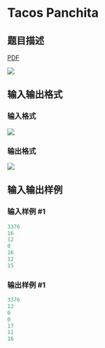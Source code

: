 # Tacos Panchita

## 题目描述

[problemUrl]: https://uva.onlinejudge.org/index.php?option=com_onlinejudge&Itemid=8&category=11&page=show_problem&problem=846

[PDF](https://uva.onlinejudge.org/external/9/p905.pdf)

![](https://cdn.luogu.com.cn/upload/vjudge_pic/UVA905/7ba1f48cfd2a4ba1d4dff60e5e878a4211ed6118.png)

## 输入输出格式

### 输入格式

![](https://cdn.luogu.com.cn/upload/vjudge_pic/UVA905/dcc1c95841a47ec1549a5191eac803a2a3bebfca.png)

### 输出格式

![](https://cdn.luogu.com.cn/upload/vjudge_pic/UVA905/e2a491d790889075d3f39c10b0be69a8b71c1496.png)

## 输入输出样例

### 输入样例 #1

```cpp
3376
16
12
0
16
12
15
```


### 输出样例 #1

```cpp
3376
12
0
0
17
11
16
```


